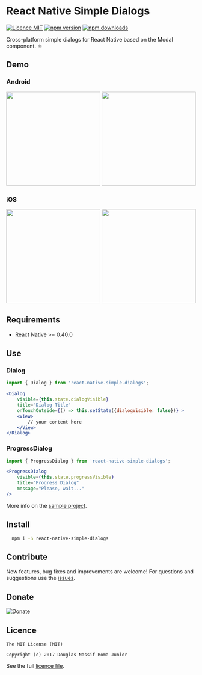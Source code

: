 # React Native Simple Dialogs

[![Licence MIT](https://img.shields.io/badge/licence-MIT-blue.svg)](https://github.com/douglasjunior/react-native-simple-dialogs/blob/master/LICENSE)
[![npm version](https://img.shields.io/npm/v/react-native-simple-dialogs.svg)](https://www.npmjs.com/package/react-native-simple-dialogs)
[![npm downloads](https://img.shields.io/npm/dt/react-native-simple-dialogs.svg)](#install)

Cross-platform simple dialogs for React Native based on the Modal component. ⚛

## Demo

### Android
<img src='https://raw.githubusercontent.com/douglasjunior/react-native-simple-dialogs/master/screenshots/android-dialog.png' width='250' /> <img src='https://raw.githubusercontent.com/douglasjunior/react-native-simple-dialogs/master/screenshots/android-progress.png' width='250' />

### iOS
<img src='https://raw.githubusercontent.com/douglasjunior/react-native-simple-dialogs/master/screenshots/ios-dialog.png' width='250' /> <img src='https://raw.githubusercontent.com/douglasjunior/react-native-simple-dialogs/master/screenshots/ios-progress.png' width='250' />

## Requirements

- React Native >= 0.40.0

## Use

### Dialog

```jsx
import { Dialog } from 'react-native-simple-dialogs';

<Dialog 
    visible={this.state.dialogVisible} 
    title="Dialog Title"
    onTouchOutside={() => this.setState({dialogVisible: false})} >
    <View>
        // your content here
    </View>
</Dialog>
```

### ProgressDialog

```jsx
import { ProgressDialog } from 'react-native-simple-dialogs';

<ProgressDialog 
    visible={this.state.progressVisible} 
    title="Progress Dialog" 
    message="Please, wait..."
/>
```

More info on the [sample project](https://github.com/douglasjunior/react-native-simple-dialogs/blob/master/Sample/src/App.js).

## Install 

```bash
  npm i -S react-native-simple-dialogs
```

## Contribute

New features, bug fixes and improvements are welcome! For questions and suggestions use the [issues](https://github.com/douglasjunior/react-native-simple-dialogs/issues).

## Donate

[![Donate](https://www.paypalobjects.com/en_US/i/btn/btn_donateCC_LG.gif)](https://www.paypal.com/cgi-bin/webscr?cmd=_s-xclick&hosted_button_id=ZJ6TCL3EVUDDL)


## Licence

```
The MIT License (MIT)

Copyright (c) 2017 Douglas Nassif Roma Junior
```

See the full [licence file](https://github.com/douglasjunior/react-native-simple-dialogs/blob/master/LICENSE).
